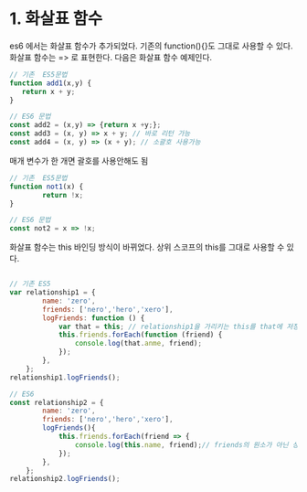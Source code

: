 # 1. 화살표 함수
es6 에서는 화살표 함수가 추가되었다. 기존의 function(){}도 그대로 사용할 수 있다.
화살표 함수는  => 로 표현한다.  다음은 화살표 함수 예제인다.

 ~~~javascript
 // 기존  ES5문법
function add1(x,y) {
    return x + y;
}

// ES6 문법
const add2 = (x,y) => {return x +y;};
const add3 = (x, y) => x + y; // 바로 리턴 가능
const add4 = (x, y) => (x + y); // 소괄호 사용가능
 ~~~


 매개 변수가 한 개면 괄호를 사용안해도 됨

~~~javascript
// 기존  ES5문법
function not1(x) {
        return !x;
}

// ES6 문법
const not2 = x => !x;

~~~

화살표 함수는 this 바인딩 방식이 바뀌었다. 상위 스코프의 this를 그대로 사용할 수 있다.

~~~javascript

// 기존 ES5
var relationship1 = {
        name: 'zero',
        friends: ['nero','hero','xero'],
        logFriends: function () {
            var that = this; // relationship1을 가리키는 this를 that에 저장
            this.friends.forEach(function (friend) {
                console.log(that.anme, friend);
            });
        },
    };
relationship1.logFriends();

// ES6
const relationship2 = {
        name: 'zero',
        friends: ['nero','hero','xero'],
        logFriends(){
            this.friends.forEach(friend => {
                console.log(this.name, friend);// friends의 원소가 아닌 상위 this를 참조한다.
            });
        },
    };
relationship2.logFriends();
~~~